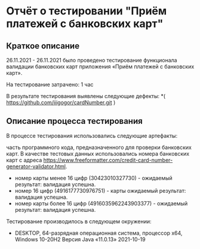 # Отчёт о тестировании "Приём платежей с банковских карт"
## Краткое описание
26.11.2021 - 26.11.2021 было проведено тестирование функционала валидации банковских карт приложения «Приём платежей с банковских карт».

На тестирование затрачено: 1 час

В результате тестирования выявлены следующие дефекты:
*( https://github.com/iiigogor/cardNumber.git )

## Описание процесса тестирования
В процессе тестирования использовались следующие артефакты:

часть программного кода, предназначенного для проверки банковских карт.
В качестве тестовых данных использовались номера банковских карт с адреса https://www.freeformatter.com/credit-card-number-generator-validator.html.

* номер карты менее 16 цифр (30423010327730) - ожидаемый результат: валидация успешна.
* номер 16 цифр (4916177730976751) - карты ожидаемый результат: валидация успешна.
* номер карты более 16 цифр (4916035962243903377) - ожидаемый результат: валидация успешна.

Тестирование производилось в следующем окружении:
* DESKTOP, 64-разрядная операционная система, процессор x64, Windows 10-20Н2
Версия Java «11.0.13» 2021-10-19
